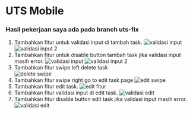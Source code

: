 # UTS Mobile

### Hasil pekerjaan saya ada pada branch uts-fix

1. Tambahkan fitur untuk validasi input di tambah task.
   ![validasi input](lib/image/input-validate.jpeg)
   ![validasi input 2](lib/image/input-validate2.jpeg)
2. Tambahkan fitur untuk disable button tambah task jika validasi input masih error.
   ![validasi input](lib/image/input-validate.jpeg)
   ![validasi input 2](lib/image/input-validate2.jpeg)
3. Tambahkan fitur swipe left delete task\
   ![delete swipe](lib/image/delete-swipe.jpeg)
4. Tambahkan fitur swipe right go to edit task page
   ![edit swipe](lib/image/edit-swipe.jpeg)
5. Tambahkan fitur edit task.
   ![edit fitur](lib/image/task-updated.jpeg)
6. Tambahkan fitur validasi input di edit task.
   ![validasi edit](lib/image/edit-validate.jpeg)
7. Tambahkan fitur disable button edit task jika validasi input masih error.
   ![validasi edit](lib/image/edit-validate.jpeg)

